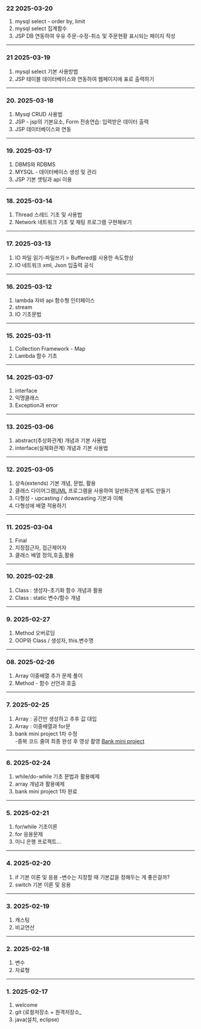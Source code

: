 
### 22 2025-03-20
1. mysql select - order by, limit
2. mysql select 집계함수
3. JSP DB 연동하여 우유 주문-수정-취소 및 주문현황 표시되는 페이지 작성 

---

### 21 2025-03-19
1. mysql select 기본 사용방법
2. JSP 테이블 데이터베이스와 연동하여 웹페이지에 표로 출력하기

---

### 20. 2025-03-18
1. Mysql CRUD 사용법
2. JSP - jsp의 기본요소, Form 전송연습: 입력받은 데이터 출력
3. JSP 데이터베이스와 연동

---

### 19. 2025-03-17
1. DBMS와 RDBMS
2. MYSQL - 데이터베이스 생성 및 관리
3. JSP 기본 셋팅과 api 이용

---

### 18. 2025-03-14
1. Thread 스레드 기초 및 사용법
2. Network 네트워크 기초 및 채팅 프로그램 구현해보기

---

### 17. 2025-03-13
1. IO 파일 읽기-파일쓰기 > Buffered를 사용한 속도향상
2. IO 네트워크 xml, Json 입출력 공식

---

### 16. 2025-03-12
1. lambda 자바 api 함수형 인터페이스
2. stream
3. IO 기초문법

---

### 15. 2025-03-11
1. Collection Framework - Map
2. Lambda 함수 기초

---

### 14. 2025-03-07
1. interface
2. 익명클래스
3. Exception과 error

---

### 13. 2025-03-06
1. abstract(추상화관계) 개념과 기본 사용법
2. interface(실체화관계) 개념과 기본 사용법

---

### 12. 2025-03-05
1. 상속(extends) 기본 개념, 문법, 활용
2. 클래스 다이어그램[UML](https://staruml.io/) 프로그램을 사용하여 일반화관계 설계도 만들기
3. 다형성 - upcasting / downcasting 기본과 이해
4. 다형성에 배열 적용하기

---

### 11. 2025-03-04
1. Final
2. 지정접근자, 접근제어자
3. 클래스 배열 정의,호출,활용

---

### 10. 2025-02-28
1. Class : 생성자-초기화 함수 개념과 활용
2. Class : static 변수/함수 개념

---

### 9. 2025-02-27
1. Method 오버로딩 
2. OOP와 Class / 생성자, this.변수명

---

### 08. 2025-02-26
1. Array 이중배열 추가 문제 풀이
2. Method - 함수 선언과 호출

---

### 7. 2025-02-25
1. Array : 공간만 생성하고 추후 값 대입
2. Array : 이중배열과 for문
3. bank mini project 1차 수정    
   -중복 코드 줄여 최종 완성 후 영상 촬영 [Bank mini project](https://youtube.com/shorts/5ay0_rs6eJc?feature=share)   
  
---

### 6. 2025-02-24
1. while/do-while 기초 문법과 활용예제
2. array 개념과 활용예제
3. bank mini project 1차 완료

---

### 5. 2025-02-21
1. for/while 기초이론
2. for 응용문제
3. 미니 은행 프로젝트...

---

### 4. 2025-02-20
1. if 기본 이론 및 응용
   -변수는 지정할 때 기본값을 정해두는 게 좋은걸까?
3. switch 기본 이론 및 응용

---

### 3. 2025-02-19
1. 캐스팅
2. 비교연산

---

### 2. 2025-02-18
1. 변수
2. 자료형

---

### 1. 2025-02-17
1. welcome
2. git (로컬저장소 + 원격저장소_
3. java(설치, eclipse)
